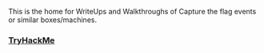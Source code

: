 This is the home for WriteUps and Walkthroughs of Capture the flag events or similar boxes/machines.

### [TryHackMe](https://github.com/krAshwin/CTF_Writeups/tree/master/TryHackMe)
